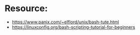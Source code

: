 # Resource:
-  https://www.panix.com/~elflord/unix/bash-tute.html
-  https://linuxconfig.org/bash-scripting-tutorial-for-beginners
